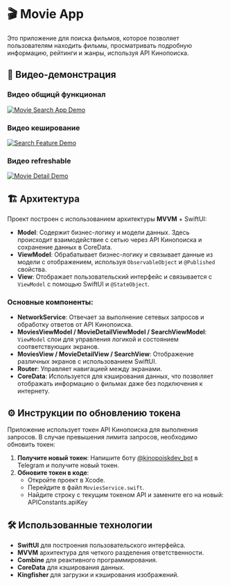 # 🎬 Movie App

Это приложение для поиска фильмов, которое позволяет пользователям находить фильмы, просматривать подробную информацию, рейтинги и жанры, используя API Кинопоиска.

## 🎥 Видео-демонстрация

### Видео общицй функционал
[![Movie Search App Demo](https://img.youtube.com/vi/Xaq4JH0iHtY/0.jpg)](https://youtu.be/Xaq4JH0iHtY)

### Видео кеширование
[![Search Feature Demo](https://img.youtube.com/vi/iDCuW58B9MA/0.jpg)](https://youtu.be/iDCuW58B9MA)

### Видео refreshable
[![Movie Detail Demo](https://img.youtube.com/vi/VsZHG15TU1Q/0.jpg)](https://youtu.be/VsZHG15TU1Q)

## 🏗 Архитектура

Проект построен с использованием архитектуры **MVVM** + SwiftUI:

- **Model**: Содержит бизнес-логику и модели данных. Здесь происходит взаимодействие с сетью через API Кинопоиска и сохранение данных в CoreData.
- **ViewModel**: Обрабатывает бизнес-логику и связывает данные из модели с отображением, используя `ObservableObject` и `@Published` свойства.
- **View**: Отображает пользовательский интерфейс и связывается с `ViewModel` с помощью SwiftUI и `@StateObject`.

### Основные компоненты:
- **NetworkService**: Отвечает за выполнение сетевых запросов и обработку ответов от API Кинопоиска.
- **MoviesViewModel / MovieDetailViewModel / SearchViewModel**: `ViewModel` слои для управления логикой и состоянием соответствующих экранов.
- **MoviesView / MovieDetailView / SearchView**: Отображение различных экранов с использованием SwiftUI.
- **Router**: Управляет навигацией между экранами.
- **CoreData**: Используется для кэширования данных, что позволяет отображать информацию о фильмах даже без подключения к интернету.

## ⚙️ Инструкции по обновлению токена

Приложение использует токен API Кинопоиска для выполнения запросов. В случае превышения лимита запросов, необходимо обновить токен:

1. **Получите новый токен**: Напишите боту [@kinopoiskdev_bot](https://t.me/kinopoiskdev_bot) в Telegram и получите новый токен.
2. **Обновите токен в коде**:
   - Откройте проект в Xcode.
   - Перейдите в файл `MoviesService.swift`.
   - Найдите строку с текущим токеном API и замените его на новый:
      APIConstants.apiKey

## 🛠 Использованные технологии

- **SwiftUI** для построения пользовательского интерфейса.
- **MVVM** архитектура для четкого разделения ответственности.
- **Combine** для реактивного программирования.
- **CoreData** для кэширования данных.
- **Kingfisher** для загрузки и кэширования изображений.
   
